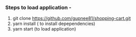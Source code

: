 ### Steps to load application -

1) git clone https://github.com/gupnee81/shopping-cart.git
2) yarn install ( to install depependencies)
3) yarn start (to load application)
